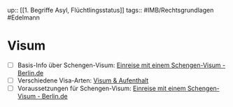 up:: [[1. Begriffe Asyl, Flüchtlingsstatus]]
tags:: #IMB/Rechtsgrundlagen #Edelmann 

# Visum
- [ ] Basis-Info über Schengen-Visum: [Einreise mit einem Schengen-Visum - Berlin.de](https://www.berlin.de/einwanderung/einreise/visum-verlaengern/artikel.872659.php)
- [ ] Verschiedene Visa-Arten: [Visum & Aufenthalt](https://www.make-it-in-germany.com/de/visum-aufenthalt)
- [ ] Voraussetzungen für Schengen-Visum: [Einreise mit einem Schengen-Visum - Berlin.de](https://www.berlin.de/einwanderung/einreise/visum-verlaengern/artikel.872659.php)
